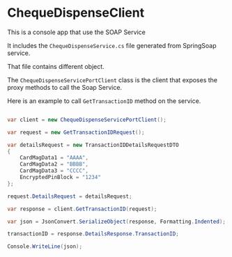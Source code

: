 # ChequeDispenseClient

This is a console app that use the SOAP Service

It includes the `ChequeDispenseService.cs` file generated from SpringSoap service.

That file contains different object.

The `ChequeDispenseServicePortClient` class is the client that exposes the proxy methods to call the Soap Service.

Here is an example to call `GetTransactionID` method on the service.


```csharp

var client = new ChequeDispenseServicePortClient();

var request = new GetTransactionIDRequest();

var detailsRequest = new TransactionIDDetailsRequestDTO
{
    CardMagData1 = "AAAA",
    CardMagData2 = "BBBB",
    CardMagData3 = "CCCC",
    EncryptedPinBlock = "1234"
};

request.DetailsRequest = detailsRequest;

var response = client.GetTransactionID(request);

var json = JsonConvert.SerializeObject(response, Formatting.Indented);

transactionID = response.DetailsResponse.TransactionID;

Console.WriteLine(json);

```

